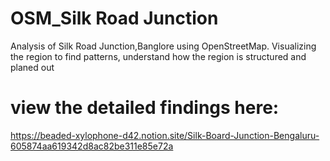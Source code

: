 # OSM_Silk Road Junction
Analysis of Silk Road Junction,Banglore using OpenStreetMap. Visualizing the region to find patterns, understand how the region is structured and planed out

# view the detailed findings here:
https://beaded-xylophone-d42.notion.site/Silk-Board-Junction-Bengaluru-605874aa619342d8ac82be311e85e72a
